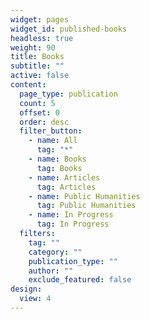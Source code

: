 ```yaml
---
widget: pages
widget_id: published-books
headless: true
weight: 90
title: Books
subtitle: ""
active: false
content:
  page_type: publication
  count: 5
  offset: 0
  order: desc
  filter_button:
    - name: All
      tag: "*"
    - name: Books
      tag: Books
    - name: Articles
      tag: Articles
    - name: Public Humanities
      tag: Public Humanities
    - name: In Progress
      tag: In Progress
  filters:
    tag: ""
    category: ""
    publication_type: ""
    author: ""
    exclude_featured: false
design:
  view: 4
---
```

